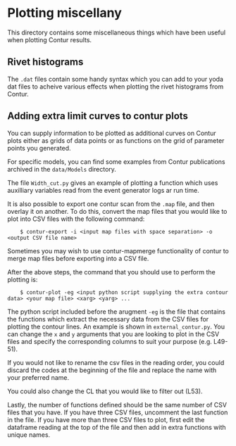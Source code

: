 # Plotting miscellany

This directory contains some miscellaneous things which have been useful when plotting Contur results.

## Rivet histograms

The `.dat` files contain some handy syntax which you can add to your yoda dat files to acheive various effects when plotting the
rivet histograms from Contur.


## Adding extra limit curves to contur plots

You can supply information to be plotted as additional curves on Contur plots either as grids of data points or as functions on the
grid of parameter points you generated.

For specific models, you can find some examples from Contur publications archived in the `data/Models` directory.

The file `Width_cut.py` gives an example of plotting a function which uses auxilliary variables read from the event generator
logs ar run time.

It is also possible to export one contur scan from the `.map` file, and then overlay it on another. To do this, convert the map
files that you would like to plot into CSV files with the following command:

        $ contur-export -i <input map files with space separation> -o <output CSV file name>

Sometimes you may wish to use contur-mapmerge functionality of contur to merge map files before exporting into a CSV file.

After the above steps, the command that you should use to perform the plotting is:

        $ contur-plot -eg <input python script supplying the extra contour data> <your map file> <xarg> <yarg> ...
 
The python script included before the arugment `-eg` is the file that contains the functions which extract the necessary data from the CSV
files for plotting the contour lines. An example is shown in `external_contur.py`.
You can change the `x` and `y` arguments that you are looking to plot in the CSV files and specify the corresponding columns
to suit your purpose (e.g. L49-51). 

If you would not like to rename the csv files in the reading order, you could discard the codes at the beginning of the file
and replace the name with your preferred name. 

You could also change the CL that you would like to filter out (L53).

Lastly, the number of functions defined should be the same number of CSV files that you have. If you have three CSV files,
uncomment the last function in the file. If you have more than three CSV files to plot, first edit the dataframe reading at
the top of the file and then add in extra functions with unique names. 
